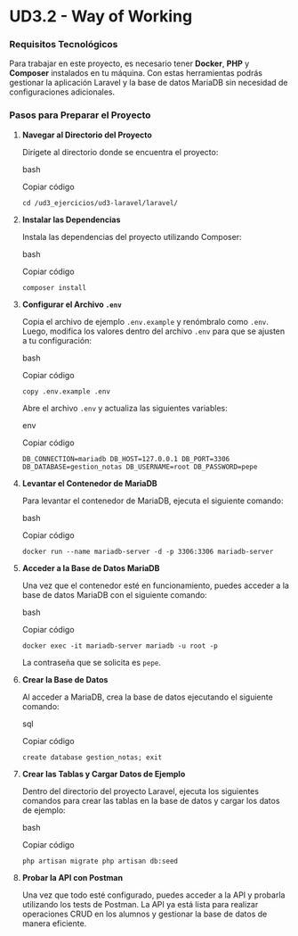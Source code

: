 # UD3.2 - Way of Working

### Requisitos Tecnológicos

Para trabajar en este proyecto, es necesario tener **Docker**, **PHP** y **Composer** instalados en tu máquina. Con estas herramientas podrás gestionar la aplicación Laravel y la base de datos MariaDB sin necesidad de configuraciones adicionales.

### Pasos para Preparar el Proyecto

1. **Navegar al Directorio del Proyecto**
    
    Dirígete al directorio donde se encuentra el proyecto:
    
    bash
    
    Copiar código
    
    `cd /ud3_ejercicios/ud3-laravel/laravel/`
    
2. **Instalar las Dependencias**
    
    Instala las dependencias del proyecto utilizando Composer:
    
    bash
    
    Copiar código
    
    `composer install`
    
3. **Configurar el Archivo `.env`**
    
    Copia el archivo de ejemplo `.env.example` y renómbralo como `.env`. Luego, modifica los valores dentro del archivo `.env` para que se ajusten a tu configuración:
    
    bash
    
    Copiar código
    
    `copy .env.example .env`
    
    Abre el archivo `.env` y actualiza las siguientes variables:
    
    env
    
    Copiar código
    
    `DB_CONNECTION=mariadb DB_HOST=127.0.0.1 DB_PORT=3306 DB_DATABASE=gestion_notas DB_USERNAME=root DB_PASSWORD=pepe`
    
4. **Levantar el Contenedor de MariaDB**
    
    Para levantar el contenedor de MariaDB, ejecuta el siguiente comando:
    
    bash
    
    Copiar código
    
    `docker run --name mariadb-server -d -p 3306:3306 mariadb-server`
    
5. **Acceder a la Base de Datos MariaDB**
    
    Una vez que el contenedor esté en funcionamiento, puedes acceder a la base de datos MariaDB con el siguiente comando:
    
    bash
    
    Copiar código
    
    `docker exec -it mariadb-server mariadb -u root -p`
    
    La contraseña que se solicita es `pepe`.
    
6. **Crear la Base de Datos**
    
    Al acceder a MariaDB, crea la base de datos ejecutando el siguiente comando:
    
    sql
    
    Copiar código
    
    `create database gestion_notas; exit`
    
7. **Crear las Tablas y Cargar Datos de Ejemplo**
    
    Dentro del directorio del proyecto Laravel, ejecuta los siguientes comandos para crear las tablas en la base de datos y cargar los datos de ejemplo:
    
    bash
    
    Copiar código
    
    `php artisan migrate php artisan db:seed`
    
8. **Probar la API con Postman**
    
    Una vez que todo esté configurado, puedes acceder a la API y probarla utilizando los tests de Postman. La API ya está lista para realizar operaciones CRUD en los alumnos y gestionar la base de datos de manera eficiente.
